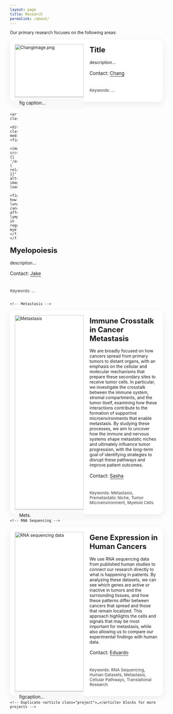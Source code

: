```yaml
---
layout: page
title: Research
permalink: /about/
---
```


Our primary research focuses on the following areas:

<style>
  :root{
    --maxw: 1100px;
    --gap: 1.25rem;
    --radius: 18px;
    --shadow: 0 6px 24px rgba(0,0,0,.08);
  }
  @media (prefers-color-scheme: dark){
    :root{ --shadow: 0 6px 24px rgba(0,0,0,.35); }
  }
  .research-wrap{ 
    box-sizing:border-box; 
    max-width: var(--maxw); 
    margin: 0 auto; 
    padding: 2rem 1rem 4rem; 
    font-family: ui-sans-serif, system-ui, -apple-system, Segoe UI, Roboto, Helvetica, Arial, "Apple Color Emoji", "Segoe UI Emoji";
    line-height: 1.6;
  }
  .research-heading{
    font-size: clamp(2.25rem, 4vw, 3.5rem);
    font-weight: 500;
    letter-spacing: .5px;
    text-align: center;
    margin: 0 0 2rem 0;
  }
  .research-grid{
    display: grid;
    grid-template-columns: repeat(12, 1fr);
    gap: var(--gap);
  }
  .project{
    grid-column: 1 / -1; /* full width on mobile */
    display: grid;
    grid-template-columns: 1fr; /* stacked on mobile */
    gap: var(--gap);
    padding: 1rem; 
    border-radius: var(--radius);
    box-shadow: var(--shadow);
    background: color-mix(in oklab, Canvas 96%, black 0%);
  }
  @media (min-width: 900px){
    .project{ grid-template-columns: 6fr 6fr; }
    /* alternate media on left/right for visual rhythm */
    .project:nth-child(even) .project-media{ order: 2; }
  }
  .project-media figure{ 
    margin:0; 
    border-radius:0;
    overflow:hidden; 
    background: none;
    border: none;
  }
  .project-media img{
    width: 100%; height: auto; display:block; object-fit: cover; 
    transition: transform .35s ease;
  }
  .project-media:hover img{ transform: scale(1.02); }
  .project-media figcaption{
    font-size: .925rem;
    padding: .6rem .9rem; 
    border-top: 1px solid color-mix(in oklab, CanvasText 20%, Canvas 85%);
    background: color-mix(in oklab, Canvas 96%, black 2%);
  }
  .project-body{ display:flex; flex-direction:column; gap:.6rem; }
  .project-title{ 
    font-weight: 600; 
    font-size: clamp(1.15rem, 1.2rem + .5vw, 1.6rem); 
    margin: .25rem 0 .25rem; 
  }
  .project-summary{ margin: 0.25rem 0 0.5rem; }
  .project-contact{ margin-top: auto; font-size: .975rem; }
  .project-contact a{ text-decoration: none; border-bottom: 1px solid currentColor; }
  .project-tags{ font-size: .85rem; opacity:.85; }
</style>

  <div class="research-grid">
    <!-- Chang-->
    <article class="project">
      <div class="project-media">
        <figure>
          <img src="/assets/Changimage.png" alt="Changimage.png" loading="lazy"/>
          <figcaption>fig caption...</figcaption>
        </figure>
      </div>
      <div class="project-body">
        <h2 class="project-title"><strong>Title</strong></h2>
        <p class="project-summary">description...</p>
        <p class="project-contact">Contact: <a href="mailto:chang.zhang@yale.edu">Chang</a></p>
        <p class="project-tags">Keywords: ... </p>
      </div>
    </article>

<!-- Myelopoiesis -->
    <article class="project">
      <div class="project-media">
    <figure>
      <img src="{{ '/assets/jakeimage.jpg' | relative_url }}" alt="myelopoiesis image" loading="lazy"/>
      <figcaption>"Understanding how lung cancer affects lymphocytes in regulating myelopoiesis."</figcaption>
    </figure>
  </div>
      <div class="project-body">
        <h2 class="project-title"><strong>Myelopoiesis</strong></h2>
        <p class="project-summary">description...</p>
        <p class="project-contact">Contact: <a href="mailto:jak.fontaine@yale.edu">Jake</a></p>
        <p class="project-tags">Keywords: ... </p>
      </div>
    </article>
    
    <!-- Metastasis -->
   <article class="project">
  <div class="project-media">
    <figure>
      <img src="{{ '/assets/sashaimage.png' | relative_url }}" alt="Metastasis" loading="lazy"/>
      <figcaption>Mets.</figcaption>
    </figure>
  </div>
  <div class="project-body">
    <h2 class="project-title"><strong>Immune Crosstalk in Cancer Metastasis</strong></h2>
    <p class="project-summary"> We are broadly focused on how cancers spread from primary tumors to distant organs, with an emphasis on the cellular and molecular mechanisms that prepare these secondary sites to receive tumor cells. In particular, we investigate the crosstalk between the immune system, stromal compartments, and the tumor itself, examining how these interactions contribute to the formation of supportive microenvironments that enable metastasis. By studying these processes, we aim to uncover how the immune and nervous systems shape metastatic niches and ultimately influence tumor progression, with the long-term goal of identifying strategies to disrupt these pathways and improve patient outcomes.</p>
    <p class="project-contact">Contact: <a href="mailto:sasha.coates-park@yale.edu">Sasha</a></p>
    <p class="project-tags">Keywords: Metastasis, Premetastatic Niche, Tumor Microenvironment, Myeloid Cells </p>
  </div>
</article>

    <!-- RNA Sequencing -->
<article class="project">
  <div class="project-media">
    <figure>
      <img src="{{ '/assets/eduardoimage.png' | relative_url }}" alt="RNA sequencing data" loading="lazy"/>
      <figcaption>figcaption...</figcaption>
    </figure>
  </div>
  <div class="project-body">
    <h2 class="project-title"><strong>Gene Expression in Human Cancers</strong></h2>
    <p class="project-summary">We use RNA sequencing data from published human studies to connect our research directly to what is happening in patients. By analyzing these datasets, we can see which genes are active or inactive in tumors and the surrounding tissues, and how these patterns differ between cancers that spread and those that remain localized. This approach highlights the cells and signals that may be most important for metastasis, while also allowing us to compare our experimental findings with human data.</p>
    <p class="project-contact">Contact: <a href="mailto:eduardo.menotisilva@yale.edu">Eduardo</a></p>
    <p class="project-tags">Keywords: RNA Sequencing, Human Datasets, Metastasis, Cellular Pathways, Translational Research</p>
  </div>
</article>

    <!-- Duplicate <article class="project">…</article> blocks for more projects -->

  </div>
